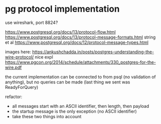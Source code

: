 # pg protocol implementation

use wireshark, port 8824?

https://www.postgresql.org/docs/13/protocol-flow.html
https://www.postgresql.org/docs/13/protocol-message-formats.html
string et al https://www.postgresql.org/docs/12/protocol-message-types.html

images here: https://ankushchadda.in/posts/postgres-understanding-the-wire-protocol/
nice expl https://www.pgcon.org/2014/schedule/attachments/330_postgres-for-the-wire.pdf

the current implementation can be connected to from psql (no validation of anything), but no queries can be
made (last thing we sent was ReadyForQuery)


refactor:
- all messages start with an ASCII identifier, then length, then payload
- the startup message is the only exception (no ASCII identifier)
- take these two things into account
